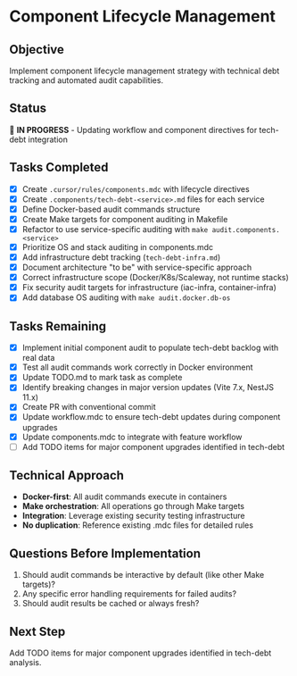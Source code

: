 # Component Lifecycle Management

## Objective
Implement component lifecycle management strategy with technical debt tracking and automated audit capabilities.

## Status
🔄 **IN PROGRESS** - Updating workflow and component directives for tech-debt integration

## Tasks Completed
- [x] Create `.cursor/rules/components.mdc` with lifecycle directives
- [x] Create `.components/tech-debt-<service>.md` files for each service
- [x] Define Docker-based audit commands structure
- [x] Create Make targets for component auditing in Makefile
- [x] Refactor to use service-specific auditing with `make audit.components.<service>`
- [x] Prioritize OS and stack auditing in components.mdc
- [x] Add infrastructure debt tracking (`tech-debt-infra.md`)
- [x] Document architecture "to be" with service-specific approach
- [x] Correct infrastructure scope (Docker/K8s/Scaleway, not runtime stacks)
- [x] Fix security audit targets for infrastructure (iac-infra, container-infra)
- [x] Add database OS auditing with `make audit.docker.db-os`

## Tasks Remaining
- [x] Implement initial component audit to populate tech-debt backlog with real data
- [x] Test all audit commands work correctly in Docker environment
- [x] Update TODO.md to mark task as complete
- [x] Identify breaking changes in major version updates (Vite 7.x, NestJS 11.x)
- [x] Create PR with conventional commit
- [x] Update workflow.mdc to ensure tech-debt updates during component upgrades
- [x] Update components.mdc to integrate with feature workflow
- [ ] Add TODO items for major component upgrades identified in tech-debt

## Technical Approach
- **Docker-first**: All audit commands execute in containers
- **Make orchestration**: All operations go through Make targets
- **Integration**: Leverage existing security testing infrastructure
- **No duplication**: Reference existing .mdc files for detailed rules

## Questions Before Implementation
1. Should audit commands be interactive by default (like other Make targets)?
2. Any specific error handling requirements for failed audits?
3. Should audit results be cached or always fresh?

## Next Step
Add TODO items for major component upgrades identified in tech-debt analysis.
